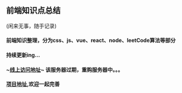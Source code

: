 ## 前端知识点总结

(闲来无事，随手记录)

#### 前端知识整理，分为css、js、vue、react、node、leetCode算法等部分

#### 持续更新ing...

#### ~[线上访问地址](http://gitbook.niubicoder.com/)~ 该服务器过期，重购服务器中。。。

#### [项目地址](https://github.com/duenyang/FE-interview),欢迎一起完善
